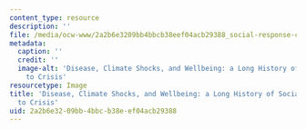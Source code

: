 ```yaml
---
content_type: resource
description: ''
file: /media/ocw-www/2a2b6e3209bb4bbcb38eef04acb29388_social-response-crisis.jpg
metadata:
  caption: ''
  credit: ''
  image-alt: 'Disease, Climate Shocks, and Wellbeing: a Long History of Social Response
    to Crisis'
resourcetype: Image
title: 'Disease, Climate Shocks, and Wellbeing: a Long History of Social Response
  to Crisis'
uid: 2a2b6e32-09bb-4bbc-b38e-ef04acb29388
---
```

